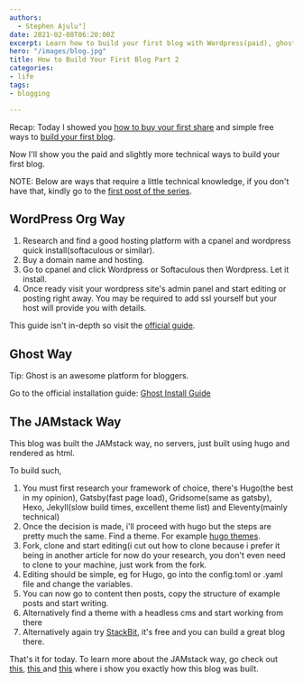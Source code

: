 ```yaml
---
authors:
  - Stephen Ajulu"]
date: 2021-02-08T06:20:00Z
excerpt: Learn how to build your first blog with Wordpress(paid), ghost(paid) and how to build your own JAMstack Serverless version.
hero: "/images/blog.jpg"
title: How to Build Your First Blog Part 2
categories:
- life
tags:
- blogging

---
```

Recap: Today I showed you [how to buy your first share](https://ajulusthoughts.stephenajulu.com/post/how-to-buy-your-first-share/) and simple free ways to [build your first blog](https://ajulusthoughts.netlify.app/post/how-to-build-your-first-blog/).

Now I'll show you the paid and slightly more technical ways to build your first blog.

NOTE: Below are ways that require a little technical knowledge, if you don't have that, kindly go to the [first post of the series](https://ajulusthoughts.stephenajulu.com/post/how-to-build-your-first-blog/).

## WordPress Org Way

1. Research and find a good hosting platform with a cpanel and wordpress quick install(softaculous or similar).
2. Buy a domain name and hosting.
3. Go to cpanel and click Wordpress or Softaculous then Wordpress. Let it install.
4. Once ready visit your wordpress site's admin panel and start editing or posting right away. You may be required to add ssl yourself but your host will provide you with details.

This guide isn't in-depth so visit the [official guide](https://wordpress.org/support/article/how-to-install-wordpress/).

## Ghost Way

Tip: Ghost is an awesome platform for bloggers.

Go to the official installation guide: [Ghost Install Guide](https://ghost.org/docs/install/)

## The JAMstack Way

This blog was built the JAMstack way, no servers, just built using hugo and rendered as html.

To build such,

1. You must first research your framework of choice, there's Hugo(the best in my opinion), Gatsby(fast page load), Gridsome(same as gatsby), Hexo, Jekyll(slow build times, excellent theme list) and Eleventy(mainly technical)
2. Once the decision is made, i'll proceed with hugo but the steps are pretty much the same. Find a theme. For example [hugo themes](https://themes.gohugo.io).
3. Fork, clone and start editing(i cut out how to clone because i prefer it being in another article for now do your research, you don't even need to clone to your machine, just work from the fork.
4. Editing should be simple, eg for Hugo, go into the config.toml or .yaml file and change the variables.
5. You can now go to content then posts, copy the structure of example posts and start writing.
6. Alternatively find a theme with a headless cms and start working from there
7. Alternatively again try [StackBit](http://stackbit.com/), it's free and you can build a great blog there.

That's it for today. To learn more about the JAMstack way, go check out [this](https://ajulusthoughts.stephenajulu.com/post/building-a-beautiful-progressive-jamstack-blog-part-1-day-1-to-3/), [this ](https://ajulusthoughts.stephenajulu.com/post/building-a-beautiful-progressive-jamstack-blog-part-2-day-4-to-7/)and [this]() where i show you exactly how this blog was built.
